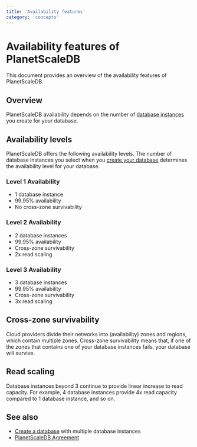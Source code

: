 ```yaml
---
title: 'Availability features'
category: 'concepts'
---
```


# Availability features of PlanetScaleDB

This document provides an overview of the availability features of PlanetScaleDB.

## Overview

PlanetScaleDB availability depends on the number of [database instances](psdb/database-instances) you create for your database.

## Availability levels

PlanetScaleDB offers the following availability levels. The number of database instances you select when you [create your database](psdb/creating-database) determines the availability level for your database.

### Level 1 Availability

- 1 database instance
- 99.95% availability
- No cross-zone survivability

### Level 2 Availability

- 2 database instances
- 99.95% availability
- Cross-zone survivability
- 2x read scaling

### Level 3 Availability

- 3 database instances
- 99.95% availability
- Cross-zone survivability
- 3x read scaling

## Cross-zone survivability

Cloud providers divide their networks into (availability) zones and regions, which contain multiple zones. Cross-zone survivability means that, if one of the zones that contains one of your database instances fails, your database will survive.

## Read scaling

Database instances beyond 3 continue to provide linear increase to read capacity. For example, 4 database instances provide 4x read capacity compared to 1 database instance, and so on.

## See also

- [Create a database](psdb/creating-database) with multiple database instances
- [PlanetScaleDB Agreement](psdb/https://planetscale.com/legal/eula)

